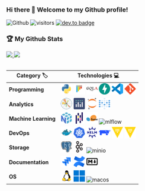 ### Hi there 👋 Welcome to my Github profile!

![Github](https://img.shields.io/github/followers/lopezco?style=social) ![visitors](https://visitor-badge.laobi.icu/badge?page_id=lopezco.lopezco) [![dev.to badge](https://img.shields.io/badge/-LinkedIn-%230177B5?style=flat&logo=linkedin)](https://www.linkedin.com/in/joselopezco/)

### :trophy: My Github Stats

<a href="https://github.com/lopezco">
  <img height="137.3px" src="https://github-readme-stats.vercel.app/api?username=lopezco&count_private=true&hide_title=true&hide_border=true&show_icons=true&include_all_commits=true&count_private=true&line_height=21&text_color=000&icon_color=000&theme=graywhite" />
  <img height="137.3px" src="https://github-readme-stats.vercel.app/api/top-langs/?username=lopezco&count_private=false&hide=C%23&hide_title=true&hide_border=true&layout=compact&langs_count=6&exclude_forks=true&exclude_repo=notebooks&text_color=000&icon_color=ffftheme=graywhite" />
</a>

<br>
<br>

| Category 🏷️            | Technologies 💻 |
|------------------------|------------------|
| **Programming**        | <img src="https://github.com/devicons/devicon/blob/master/icons/python/python-original.svg" title="python" alt="python" width="30" height="30"/> <img src="https://github.com/devicons/devicon/blob/master/icons/pytest/pytest-original.svg" title="pytest" alt="pytest" width="30" height="30"/> <img src="https://github.com/devicons/devicon/blob/master/icons/sqlalchemy/sqlalchemy-original.svg" title="sqlalchemy" alt="sqlalchemy" width="30" height="30"/> <img src="https://github.com/devicons/devicon/blob/master/icons/fastapi/fastapi-original.svg" title="fastapi" alt="fastapi" width="30" height="30"/> <img src="https://github.com/devicons/devicon/blob/master/icons/vscode/vscode-original.svg" title="vscode" alt="vscode" width="30" height="30"/> <img src="https://github.com/devicons/devicon/blob/master/icons/git/git-original.svg" title="git" alt="git" width="30" height="30"/> |
| **Analytics**  | <img src="https://github.com/devicons/devicon/blob/master/icons/matplotlib/matplotlib-original.svg" title="matplotlib" alt="matplotlib" width="30" height="30"/> <img src="https://github.com/devicons/devicon/blob/master/icons/plotly/plotly-original.svg" title="plotly" alt="plotly" width="30" height="30"/> <img src="https://github.com/devicons/devicon/blob/master/icons/jupyter/jupyter-original.svg" title="jupyter" alt="jupyter" width="30" height="30"/> <img src="https://github.com/metabase/metabase/blob/master/resources/frontend_client/app/instance-loading-page/img/metabase-logo.svg" title="metabase" alt="metabase" width="30" height="30"/> |
| **Machine Learning**  | <img src="https://github.com/devicons/devicon/blob/master/icons/numpy/numpy-original.svg" title="numpy" alt="numpy" width="30" height="30"/> <img src="https://github.com/devicons/devicon/blob/master/icons/pandas/pandas-original.svg" title="pandas" alt="pandas" width="30" height="30"/> <img src="https://github.com/devicons/devicon/blob/master/icons/scikitlearn/scikitlearn-original.svg" title="scikitlearn" alt="scikitlearn" width="30" height="30"/> <img src="https://github.com/mlflow/mlflow/blob/master/assets/logo.svg" title="mlflow" alt="mlflow" height="30"/> |
| **DevOps**     | <img src="https://github.com/devicons/devicon/blob/master/icons/docker/docker-original.svg" title="docker" alt="docker" width="30" height="30"/> <img src="https://github.com/devicons/devicon/blob/master/icons/kubernetes/kubernetes-plain.svg" title="kubernetes" alt="kubernetes" width="30" height="30"/> <img src="https://github.com/devicons/devicon/blob/master/icons/helm/helm-original.svg" title="helm" alt="helm" width="30" height="30"/> <img src="https://github.com/devicons/devicon/blob/master/icons/rancher/rancher-original.svg" title="rancher" alt="rancher" width="30" height="30"/> <img src="https://github.com/devicons/devicon/blob/master/icons/vault/vault-original.svg" title="vault" alt="vault" width="30" height="30"/> <img src="https://github.com/devicons/devicon/blob/master/icons/vault/vault-original.svg" title="vault" alt="vault" width="30" height="30"/> |
| **Storage**            | <img src="https://github.com/devicons/devicon/blob/master/icons/postgresql/postgresql-original.svg" title="postgresql" alt="postgresql" width="30" height="30"/> <img src="https://github.com/devicons/devicon/blob/master/icons/apachekafka/apachekafka-original.svg" title="kafka" alt="kafka" width="30" height="30"/>  <img src="https://www.vectorlogo.zone/logos/minioio/minioio-ar21.svg" title="minio" alt="minio" height="30"/> |
| **Documentation**      | <img src="https://github.com/devicons/devicon/blob/master/icons/jira/jira-original.svg" title="jira" alt="jira" width="30" height="30"/> <img src="https://github.com/devicons/devicon/blob/master/icons/confluence/confluence-original.svg" title="confluence" alt="confluence" width="30" height="30"/> <img src="https://github.com/devicons/devicon/blob/master/icons/markdown/markdown-original.svg" title="markdown" alt="markdown" width="30" height="30"/> |
| **OS**                 | <img src="https://github.com/devicons/devicon/blob/master/icons/linux/linux-original.svg" title="linux" alt="linux" width="30" height="30"/> <img src="https://github.com/devicons/devicon/blob/master/icons/windows11/windows11-original.svg" title="windows11" alt="windows11" width="30" height="30"/> <img src="https://upload.wikimedia.org/wikipedia/commons/2/22/MacOS_logo_%282017%29.svg" title="macos" alt="macos" width="30" height="30"/> |
